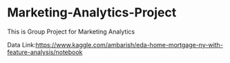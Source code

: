 # Marketing-Analytics-Project
This is Group Project for Marketing Analytics

Data Link:https://www.kaggle.com/ambarish/eda-home-mortgage-ny-with-feature-analysis/notebook
